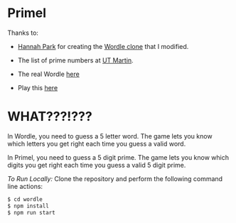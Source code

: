 # Primel


Thanks to:
  - [Hannah Park](https://github.com/hannahcode) for creating the [Wordle clone](https://github.com/hannahcode/wordle) that I modified.
  - The list of prime numbers at [UT Martin](https://primes.utm.edu/lists/small/10000.txt).
  - The real Wordle [here](https://www.powerlanguage.co.uk/wordle/)

- Play this [here](https://converged.yt/primel)

# WHAT???!???

In Wordle, you need to guess a 5 letter word. The game lets you know which letters you get right each time you guess a valid word.

In Primel, you need to guess a 5 digit prime. The game lets you know which digits you get right each time you guess a valid 5 digit prime.



_To Run Locally:_
Clone the repository and perform the following command line actions:
```bash
$ cd wordle
$ npm install
$ npm run start
```

